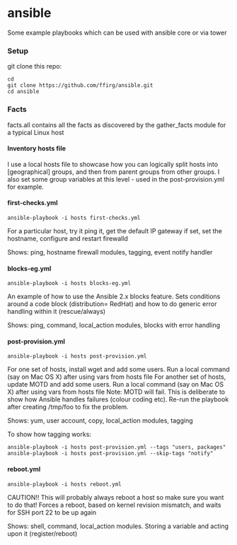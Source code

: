 # ansible

Some example playbooks which can be used with ansible core or via tower

### Setup

git clone this repo: 
```
cd 
git clone https://github.com/ffirg/ansible.git
cd ansible
```

### Facts
facts.all contains all the facts as discovered by the gather_facts module for a typical Linux host

#### Inventory hosts file

I use a local hosts file to showcase how you can logically split hosts into [geographical] groups, and then from parent groups from other groups. I also set some group variables at this level - used in the post-provision.yml for example.

#### first-checks.yml 
```
ansible-playbook -i hosts first-checks.yml
```

For a particular host, try it ping it, get the default IP gateway if set, set the hostname, configure and restart firewalld

Shows: ping, hostname firewall modules, tagging, event notify handler

#### blocks-eg.yml 
```
ansible-playbook -i hosts blocks-eg.yml
```

An example of how to use the Ansible 2.x blocks feature.
Sets conditions around a code block (distribution= RedHat) and how to do generic error handling within it (rescue/always)

Shows: ping, command, local_action modules, blocks with error handling

#### post-provision.yml 
```
ansible-playbook -i hosts post-provision.yml
```

For one set of hosts, install wget and add some users. Run a local command (say on Mac OS X) after using vars from hosts file
For another set of hosts, update MOTD and add some users. Run a local command (say on Mac OS X) after using vars from hosts file
Note: MOTD will fail. This is deliberate to show how Ansible handles failures (colour coding etc).
Re-run the playbook after creating /tmp/foo to fix the problem.

Shows: yum, user account, copy, local_action modules, tagging

To show how tagging works:
```
ansible-playbook -i hosts post-provision.yml --tags "users, packages"
ansible-playbook -i hosts post-provision.yml --skip-tags "notify"
```

#### reboot.yml 
```
ansible-playbook -i hosts reboot.yml
```

CAUTION!! This will probably always reboot a host so make sure you want to do that!
Forces a reboot, based on kernel revision mismatch, and waits for SSH port 22 to be up again

Shows: shell, command, local_action modules. Storing a variable and acting upon it (register/reboot)

